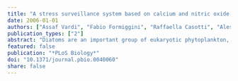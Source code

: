 ```yaml
---
title: "A stress surveillance system based on calcium and nitric oxide in marine diatoms"
date: 2006-01-01
authors: ["Assaf Vardi", "Fabio Formiggini", "Raffaella Casotti", "Alessandra De Martino", "Francois Ribalet", "Antonio Miralto", "Chris Bowler"]
publication_types: ["2"]
abstract: "Diatoms are an important group of eukaryotic phytoplankton, responsible for about 20% of global primary productivity. Study of the functional role of chemical signaling within phytoplankton assemblages is still in its infancy although recent reports in diatoms suggest the existence of chemical-based defense strategies. Here, we demonstrate how the accurate perception of diatom-derived reactive aldehydes can determine cell fate in diatoms. In particular, the aldehyde (2E,4E/Z)-decadienal (DD) can trigger intracellular calcium transients and the generation of nitric oxide (NO) by a calcium-dependent NO synthase-like activity, which results in cell death. However, pretreatment of cells with sublethal doses of aldehyde can induce resistance to subsequent lethal doses, which is reflected in an altered calcium signature and kinetics of NO production. We also present evidence for a DD-derived NO-based intercellular signaling system for the perception of stressed bystander cells. Based on these findings, we propose the existence of a sophisticated stress surveillance system in diatoms, which has important implications for understanding the cellular mechanisms responsible for acclimation versus death during phytoplankton bloom successions."
featured: false
publication: "*PLoS Biology*"
doi: "10.1371/journal.pbio.0040060"
share: false
---
```


